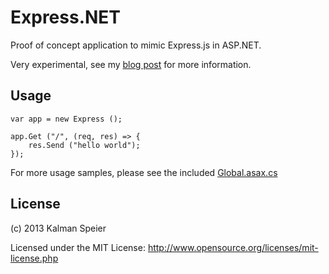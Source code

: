 # Express.NET

Proof of concept application to mimic Express.js in ASP.NET.

Very experimental, see my [blog post](https://kalmanspeier.com/2013/03/expressnet-proof-of-concept.html) for more information.

## Usage

```
var app = new Express ();

app.Get ("/", (req, res) => {
    res.Send ("hello world");
});

```

For more usage samples, please see the included [Global.asax.cs](Global.asax.cs)

## License

(c) 2013 Kalman Speier

Licensed under the MIT License: http://www.opensource.org/licenses/mit-license.php

